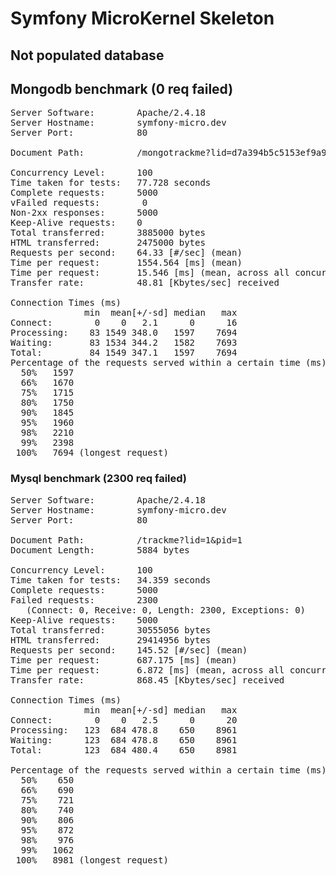# Symfony MicroKernel Skeleton
## Not populated database

## Mongodb benchmark (0 req failed)
<pre>
Server Software:        Apache/2.4.18
Server Hostname:        symfony-micro.dev
Server Port:            80

Document Path:          /mongotrackme?lid=d7a394b5c5153ef9a95562c48b0466c7&pid=77831...

Concurrency Level:      100
Time taken for tests:   77.728 seconds
Complete requests:      5000
vFailed requests:        0
Non-2xx responses:      5000
Keep-Alive requests:    0
Total transferred:      3885000 bytes
HTML transferred:       2475000 bytes
Requests per second:    64.33 [#/sec] (mean)
Time per request:       1554.564 [ms] (mean)
Time per request:       15.546 [ms] (mean, across all concurrent requests)
Transfer rate:          48.81 [Kbytes/sec] received

Connection Times (ms)
              min  mean[+/-sd] median   max
Connect:        0    0   2.1      0      16
Processing:    83 1549 348.0   1597    7694
Waiting:       83 1534 344.2   1582    7693
Total:         84 1549 347.1   1597    7694
Percentage of the requests served within a certain time (ms)
  50%   1597
  66%   1670
  75%   1715
  80%   1750
  90%   1845
  95%   1960
  98%   2210
  99%   2398
 100%   7694 (longest request)
</pre>
### Mysql benchmark (2300 req failed)
<pre>
Server Software:        Apache/2.4.18
Server Hostname:        symfony-micro.dev
Server Port:            80

Document Path:          /trackme?lid=1&pid=1
Document Length:        5884 bytes

Concurrency Level:      100
Time taken for tests:   34.359 seconds
Complete requests:      5000
Failed requests:        2300
   (Connect: 0, Receive: 0, Length: 2300, Exceptions: 0)
Keep-Alive requests:    5000
Total transferred:      30555056 bytes
HTML transferred:       29414956 bytes
Requests per second:    145.52 [#/sec] (mean)
Time per request:       687.175 [ms] (mean)
Time per request:       6.872 [ms] (mean, across all concurrent requests)
Transfer rate:          868.45 [Kbytes/sec] received

Connection Times (ms)
              min  mean[+/-sd] median   max
Connect:        0    0   2.5      0      20
Processing:   123  684 478.8    650    8961
Waiting:      123  684 478.8    650    8961
Total:        123  684 480.4    650    8981

Percentage of the requests served within a certain time (ms)
  50%    650
  66%    690
  75%    721
  80%    740
  90%    806
  95%    872
  98%    976
  99%   1062
 100%   8981 (longest request)
</pre>
